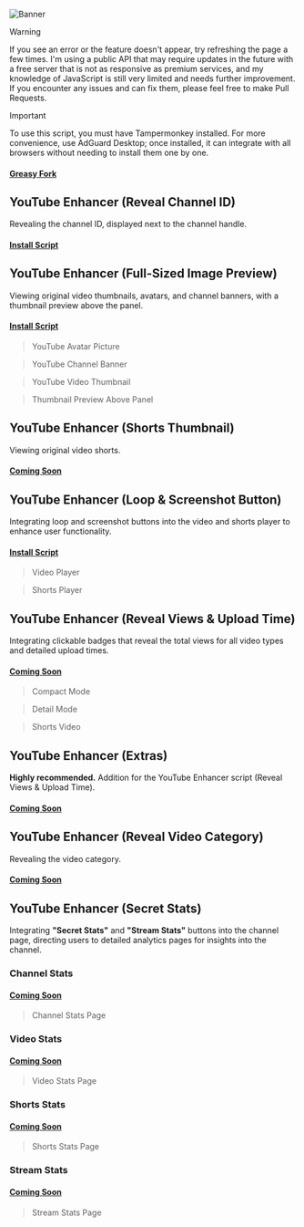 ![Banner](https://github.com/user-attachments/assets/559d2281-f319-4556-8d24-2fa26beec68d)

> [!WARNING]
> If you see an error or the feature doesn't appear, try refreshing the page a few times. I'm using a public API that may require updates in the future with a free server that is not as responsive as premium services, and my knowledge of JavaScript is still very limited and needs further improvement. If you encounter any issues and can fix them, please feel free to make Pull Requests.

> [!IMPORTANT]
> To use this script, you must have Tampermonkey installed. For more convenience, use AdGuard Desktop; once installed, it can integrate with all browsers without needing to install them one by one.

#### [Greasy Fork](https://greasyfork.org/en/users/1382928-exyezed)

## YouTube Enhancer (Reveal Channel ID)

Revealing the channel ID, displayed next to the channel handle.

#### [Install Script](https://update.greasyfork.org/scripts/513116/YouTube%20Enhancer%20%28Reveal%20Channel%20ID%29.user.js)

## YouTube Enhancer (Full-Sized Image Preview)

Viewing original video thumbnails, avatars, and channel banners, with a thumbnail preview above the panel.

#### [Install Script](https://update.greasyfork.org/scripts/513113/YouTube%20Enhancer%20%28Full-Sized%20Image%20Preview%29.user.js)

> YouTube Avatar Picture

> YouTube Channel Banner

> YouTube Video Thumbnail

> Thumbnail Preview Above Panel

## YouTube Enhancer (Shorts Thumbnail)

Viewing original video shorts.

#### [Coming Soon](https://greasyfork.org/en/users/1382928-exyezed)


## YouTube Enhancer (Loop & Screenshot Button)

Integrating loop and screenshot buttons into the video and shorts player to enhance user functionality.

#### [Install Script](https://update.greasyfork.org/scripts/513114/YouTube%20Enhancer%20%28Loop%20%20Screenshot%20Button%29.user.js)

> Video Player

> Shorts Player


## YouTube Enhancer (Reveal Views & Upload Time)

Integrating clickable badges that reveal the total views for all video types and detailed upload times.

#### [Coming Soon](https://greasyfork.org/en/users/1382928-exyezed)

> Compact Mode

> Detail Mode

> Shorts Video

## YouTube Enhancer (Extras)

**Highly recommended.** Addition for the YouTube Enhancer script (Reveal Views & Upload Time).

#### [Coming Soon](https://greasyfork.org/en/users/1382928-exyezed)

## YouTube Enhancer (Reveal Video Category)

Revealing the video category.

#### [Coming Soon](https://greasyfork.org/en/users/1382928-exyezed)

## YouTube Enhancer (Secret Stats)

Integrating **"Secret Stats"** and **"Stream Stats"** buttons into the channel page, directing users to detailed analytics pages for insights into the channel.

### Channel Stats

#### [Coming Soon](https://greasyfork.org/en/users/1382928-exyezed)

> Channel Stats Page


### Video Stats

#### [Coming Soon](https://greasyfork.org/en/users/1382928-exyezed)

> Video Stats Page

### Shorts Stats

#### [Coming Soon](https://greasyfork.org/en/users/1382928-exyezed)

> Shorts Stats Page

### Stream Stats

#### [Coming Soon](https://greasyfork.org/en/users/1382928-exyezed)

> Stream Stats Page
